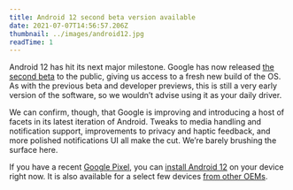 ```yaml
---
title: Android 12 second beta version available
date: 2021-07-07T14:56:57.206Z
thumbnail: ../images/android12.jpg
readTime: 1
---
```

Android 12 has hit its next major milestone. Google has now released [the second beta](https://www.androidauthority.com/android-12-beta-2-1233493/) to the public, giving us access to a fresh new build of the OS. As with the previous beta and developer previews, this is still a very early version of the software, so we wouldn’t advise using it as your daily driver.

We can confirm, though, that Google is improving and introducing a host of facets in its latest iteration of Android. Tweaks to media handling and notification support, improvements to privacy and haptic feedback, and more polished notifications UI all make the cut. We’re barely brushing the surface here.

If you have a recent [Google Pixel](https://www.androidauthority.com/google-phones-835059/), you can [install Android 12](https://www.androidauthority.com/install-android-12-1201879/) on your device right now. It is also available for a select few devices [from other OEMs](https://www.androidauthority.com/android-12-beta-oem-1226802/).